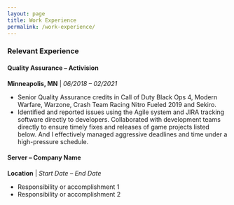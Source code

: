 ```yaml
---
layout: page
title: Work Experience
permalink: /work-experience/
---
```


### Relevant Experience

#### Quality Assurance – Activision  
**Minneapolis, MN** | *06/2018 – 02/2021*  
- Senior Quality Assurance credits in Call of Duty Black Ops 4, Modern Warfare, Warzone, Crash Team Racing Nitro Fueled 2019 and Sekiro.
- Identified and reported issues using the Agile system and JIRA tracking software directly to developers. Collaborated with development teams directly to ensure timely fixes and releases of game projects listed below. And I effectively managed aggressive deadlines and time under a high-pressure schedule.

#### Server – Company Name  
**Location** | *Start Date – End Date*  
- Responsibility or accomplishment 1  
- Responsibility or accomplishment 2  
